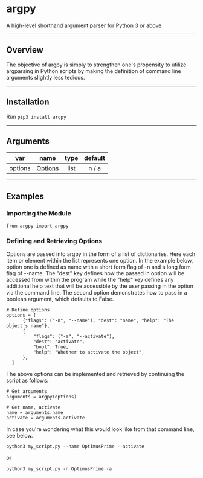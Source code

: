 # argpy

A high-level shorthand argument parser for Python 3 or above

---

## Overview

The objective of argpy is simply to strengthen one's propensity to utilize argparsing in Python scripts by making the definition of command line arguments slightly less tedious.

---

## Installation

Run `pip3 install argpy`

---

## Arguments

|   var   |                    name                     | type | default |
| :-----: | :-----------------------------------------: | :--: | :-----: |
| options | [Options](#defining-and-retrieving-options) | list |  n / a  |

---

## Examples

### Importing the Module

```
from argpy import argpy
```

### Defining and Retrieving Options

Options are passed into argpy in the form of a list of dictionaries. Here each item or element within the list represents one option. In the example below, option one is defined as name with a short form flag of -n and a long form flag of --name. The "dest" key defines how the passed in option will be accessed from within the program while the "help" key defines any additional help text that will be accessible by the user passing in the option via the command line. The second option demonstrates how to pass in a boolean argument, which defaults to False.

```
# Define options
options = [
      {"flags": ("-n", "--name"), "dest": "name", "help": "The object's name"},
      {
          "flags": ("-a", "--activate"),
          "dest": "activate",
          "bool": True,
          "help": "Whether to activate the object",
      },
  ]
```

The above options can be implemented and retrieved by continuing the script as follows:

```
# Get arguments
arguments = argpy(options)

# Get name, activate
name = arguments.name
activate = arguments.activate
```

In case you're wondering what this would look like from that command line, see below.

```
python3 my_script.py --name OptimusPrime --activate
```

or

```
python3 my_script.py -n OptimusPrime -a
```
